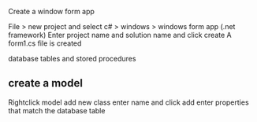 Create a window form app

File > new project and select c# > windows > windows form app (.net framework)
Enter project name and solution name and click create
A form1.cs file is created

database tables and stored procedures

create a model
-------------
Rightclick model add new class enter name and click add
enter properties that match the database table
